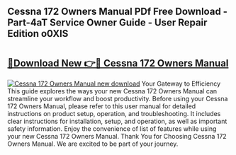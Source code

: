 ## Cessna 172 Owners Manual PDf Free Download - Part-4aT Service Owner Guide - User Repair Edition o0XlS

# <h2><a href="http://bc52364.oget.top/?id=Cessna+172+Owners+Manual">🔗Download New 👉🔴 Cessna 172 Owners Manual</a></h2>

[![Cessna 172 Owners Manual new download](https://i.imgur.com/5g1atiW.png)](http://bc52364.oget.top/?id=Cessna+172+Owners+Manual)
Your Gateway to Efficiency This guide explores the ways your new Cessna 172 Owners Manual can streamline your workflow and boost productivity. Before using your Cessna 172 Owners Manual, please refer to this user manual for detailed instructions on product setup, operation, and troubleshooting. It includes clear instructions for installation, setup, and operation, as well as important safety information. Enjoy the convenience of list of features while using your new Cessna 172 Owners Manual. Thank You for Choosing Cessna 172 Owners Manual. We are excited to be part of your journey.
